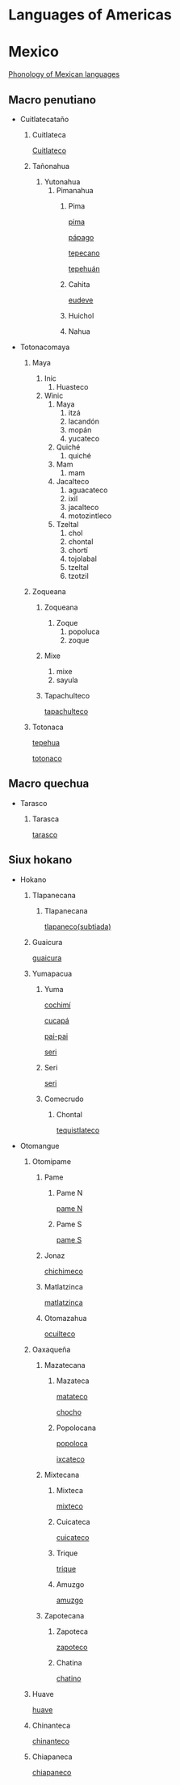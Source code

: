 # Languages of Americas

# Mexico

[Phonology of Mexican languages](Languages%20of%20Americas%20c2a377760117437b86b5384557628b79/Phonology%20of%20Mexican%20languages%20294d53381c104d2bb081594116e9bb3a.md)

## Macro penutiano

- Cuitlatecataño
    1. Cuitlateca
        
        [Cuitlateco](Languages%20of%20Americas%20c2a377760117437b86b5384557628b79/Cuitlateco%20695bbf5c874c44e6853d98760fadc553.md)
        
    2. Tañonahua
        1. Yutonahua
            1. Pimanahua
                1. Pima
                    
                    [pima](Languages%20of%20Americas%20c2a377760117437b86b5384557628b79/pima%20a7bbf49ac7c54da3b3ca5218ab56f169.md)
                    
                    [pápago](Languages%20of%20Americas%20c2a377760117437b86b5384557628b79/pa%CC%81pago%208fb5cd4a574f4a40926584d451d2f04a.md)
                    
                    [tepecano](Languages%20of%20Americas%20c2a377760117437b86b5384557628b79/tepecano%201167d7fcf41a4427b940dcc65e312eac.md)
                    
                    [tepehuán](Languages%20of%20Americas%20c2a377760117437b86b5384557628b79/tepehua%CC%81n%20c4f44ca45bc2477eb5ddaa3f239a6891.md)
                    
                2. Cahita
                    
                    [eudeve](Languages%20of%20Americas%20c2a377760117437b86b5384557628b79/eudeve%20509dee804ae64a20babfc49432315af9.md)
                    
                3. Huichol
                4. Nahua
- Totonacomaya
    1. Maya
        1. Inic
            1. Huasteco
        2. Winic
            1. Maya
                1. itzá
                2. lacandón
                3. mopán
                4. yucateco
            2. Quiché
                1. quiché
            3. Mam
                1. mam
            4. Jacalteco
                1. aguacateco
                2. ixil
                3. jacalteco
                4. motozintleco
            5. Tzeltal
                1. chol
                2. chontal
                3. chortí
                4. tojolabal
                5. tzeltal
                6. tzotzil
    2. Zoqueana
        1. Zoqueana
            1. Zoque
                1. popoluca
                2. zoque
        2. Mixe
            1. mixe
            2. sayula
        3. Tapachulteco
            
            [tapachulteco](Languages%20of%20Americas%20c2a377760117437b86b5384557628b79/tapachulteco%205b45a9c606794bf78495a8fb3202a876.md)
            
    3. Totonaca
        
        [tepehua](Languages%20of%20Americas%20c2a377760117437b86b5384557628b79/tepehua%20b7e787d3a4a44f648942e8471d95e1f8.md)
        
        [totonaco](Languages%20of%20Americas%20c2a377760117437b86b5384557628b79/totonaco%20233a21f404c248b4aecaba344d367624.md)
        

## Macro quechua

- Tarasco
    1. Tarasca
        
        [tarasco](Languages%20of%20Americas%20c2a377760117437b86b5384557628b79/tarasco%20be23092c58834d10b9adc64d1627797e.md)
        

## Siux hokano

- Hokano
    1. Tlapanecana
        1. Tlapanecana
            
            [tlapaneco(subtiada)](Languages%20of%20Americas%20c2a377760117437b86b5384557628b79/tlapaneco(subtiada)%209ff9471b330d4ea88e9239432d2bc62c.md)
            
    2. Guaicura
        
        [guaicura](Languages%20of%20Americas%20c2a377760117437b86b5384557628b79/guaicura%20d7b95c0c7a9f4ab485c191c499d0e4c0.md)
        
    3. Yumapacua
        1. Yuma
            
            [cochimí](Languages%20of%20Americas%20c2a377760117437b86b5384557628b79/cochimi%CC%81%203832755279fa43c5b564098ca5a5d2c6.md)
            
            [cucapá](Languages%20of%20Americas%20c2a377760117437b86b5384557628b79/cucapa%CC%81%202b08b905eada4f73afc857416beb3dc3.md)
            
            [pai-pai](Languages%20of%20Americas%20c2a377760117437b86b5384557628b79/pai-pai%207478da549c5d41158a0d8f8ec58ddf00.md)
            
            [seri](Languages%20of%20Americas%20c2a377760117437b86b5384557628b79/seri%20807593b1b86e4dc492945fd06761b73e.md)
            
        2. Seri
            
            [seri](Languages%20of%20Americas%20c2a377760117437b86b5384557628b79/seri%20cc1a27157fab4674a511d548ff208d71.md)
            
        3. Comecrudo
            1. Chontal
                
                [tequistlateco](Languages%20of%20Americas%20c2a377760117437b86b5384557628b79/tequistlateco%200bb0299332274824bb4c3b405a219298.md)
                
- Otomangue
    1. Otomipame
        1. Pame
            1. Pame N
                
                [pame N](Languages%20of%20Americas%20c2a377760117437b86b5384557628b79/pame%20N%2001b5430c21294221aeedef79689e0557.md)
                
            2. Pame S
                
                [pame S](Languages%20of%20Americas%20c2a377760117437b86b5384557628b79/pame%20S%20c5186fa9fe4646658c5d907acc82b267.md)
                
        2. Jonaz
            
            [chichimeco](Languages%20of%20Americas%20c2a377760117437b86b5384557628b79/chichimeco%20039586eb63624134bd25b8faacc8cf8c.md)
            
        3. Matlatzinca
            
            [matlatzinca](Languages%20of%20Americas%20c2a377760117437b86b5384557628b79/matlatzinca%20568785c572e14b2b8db647cb26cd8f62.md)
            
        4. Otomazahua
            
            [ocuilteco](Languages%20of%20Americas%20c2a377760117437b86b5384557628b79/ocuilteco%208cf27a1446ca47ebb6e9ce25d89fb36d.md)
            
    2. Oaxaqueña
        1. Mazatecana
            1. Mazateca
                
                [matateco](Languages%20of%20Americas%20c2a377760117437b86b5384557628b79/matateco%207fed9aa7586a439d986a3901e8237580.md)
                
                [chocho](Languages%20of%20Americas%20c2a377760117437b86b5384557628b79/chocho%20331cce472b8f4dc394e610b918e8559a.md)
                
            2. Popolocana
                
                [popoloca](Languages%20of%20Americas%20c2a377760117437b86b5384557628b79/popoloca%2057ba44502c554c9790e54ae6a9164046.md)
                
                [ixcateco](Languages%20of%20Americas%20c2a377760117437b86b5384557628b79/ixcateco%203a81c6ed62244eadba377b44ff95fa5d.md)
                
        2. Mixtecana
            1. Mixteca
                
                [mixteco](Languages%20of%20Americas%20c2a377760117437b86b5384557628b79/mixteco%20e6bc3f182eb149b0bf8b9cd6bf104ea6.md)
                
            2. Cuicateca
                
                [cuicateco](Languages%20of%20Americas%20c2a377760117437b86b5384557628b79/cuicateco%209b74b71c4e944dfc8646d0978b4f2ab1.md)
                
            3. Trique
                
                [trique](Languages%20of%20Americas%20c2a377760117437b86b5384557628b79/trique%20d97525bcdb45468680907ec1049140fb.md)
                
            4. Amuzgo
                
                [amuzgo](Languages%20of%20Americas%20c2a377760117437b86b5384557628b79/amuzgo%20da91018bb18c4a15aa4993daa5510fc0.md)
                
        3. Zapotecana
            1. Zapoteca
                
                [zapoteco](Languages%20of%20Americas%20c2a377760117437b86b5384557628b79/zapoteco%20714a86972d7f4c9386c93f98906a3379.md)
                
            2. Chatina
                
                [chatino](Languages%20of%20Americas%20c2a377760117437b86b5384557628b79/chatino%20fb7b94e39676414bb97600e11e7059db.md)
                
    3. Huave
        
        [huave](Languages%20of%20Americas%20c2a377760117437b86b5384557628b79/huave%20484c30d89be64907974bc0f2d6e1499f.md)
        
    4. Chinanteca
        
        [chinanteco](Languages%20of%20Americas%20c2a377760117437b86b5384557628b79/chinanteco%20490b99f443284cf9868e76f2407e53c4.md)
        
    5. Chiapaneca
        
        [chiapaneco](Languages%20of%20Americas%20c2a377760117437b86b5384557628b79/chiapaneco%20a4c6934f3bd2432aabb888f98f478f1f.md)